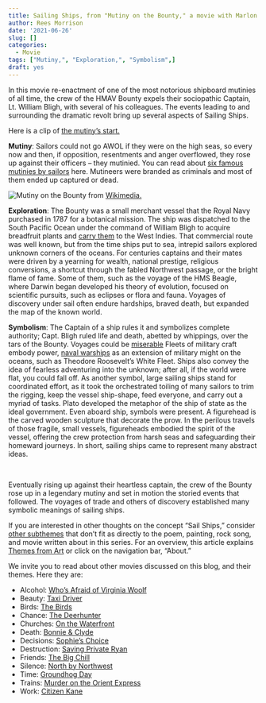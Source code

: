 ```yaml
---
title: Sailing Ships, from "Mutiny on the Bounty," a movie with Marlon Brando
author: Rees Morrison
date: '2021-06-26'
slug: []
categories:
  - Movie
tags: ["Mutiny,", "Exploration,", "Symbolism",]
draft: yes
---
```


In this movie re-enactment of one of the most notorious shipboard mutinies of all time, the crew of the HMAV Bounty expels their sociopathic Captain, Lt. William Bligh, with several of his colleagues.  The events leading to and surrounding the dramatic revolt bring up several aspects of Sailing Ships.

<!--more-->

Here is a clip of [the mutiny’s start.]( https://www.youtube.com/watch?v=t0oqEjxOUww)

**Mutiny**:  Sailors could not go AWOL if they were on the high seas, so every now and then, if  opposition, resentments and anger overflowed, they rose up against their officers – they mutinied.  You can read about [six famous mutinies by sailors](https://www.history.com/news/6-famous-naval-mutinies) here.  Mutineers were branded as criminals and most of them ended up captured or dead.

![Mutiny on the Bounty](/media/SailsMutiny.jpg) from [Wikimedia.]( https://commons.wikimedia.org/wiki/File:The_Mutineers_turning_Lieut_Bligh_and_part_of_the_Officers_and_Crew_adrift_from_His_Majesty%27s_Ship_the_Bounty_(_29_April_1789)_RMG_S0713_(cropped).jpg)

**Exploration**:  The Bounty was a small merchant vessel that the Royal Navy purchased in 1787 for a botanical mission.  The ship was dispatched to the South Pacific Ocean under the command of William Bligh to acquire breadfruit plants and [carry them](Honfleur) to the West Indies.   That commercial route was well known, but from the time ships put to sea, intrepid sailors explored unknown corners of the oceans.  For centuries captains and their mates were driven by a yearning for wealth, national prestige, religious conversions, a shortcut through the fabled Northwest passage, or the bright flame of fame.  Some of them, such as the voyage of the HMS Beagle, where Darwin began developed his theory of evolution, focused on scientific pursuits, such as eclipses or flora and fauna.  Voyages of discovery under sail often endure hardships, braved death, but expanded the map of the known world.   

**Symbolism**:  The Captain of a ship rules it and symbolizes complete authority; Capt. Bligh ruled life and death, abetted by whippings, over the tars of the Bounty. Voyages could be [miserable](Sloop) Fleets of military craft embody power, [naval warships](Ironsides) as an extension of military might on the oceans, such as Theodore Roosevelt’s White Fleet.  Ships also convey the idea of fearless adventuring into the unknown; after all, if the world were flat, you could fall off. As another symbol, large sailing ships stand for coordinated effort, as it took the orchestrated toiling of many sailors to trim the rigging, keep the vessel ship-shape, feed everyone, and carry out a myriad of tasks.  Plato developed the metaphor of the ship of state as the ideal government.  Even aboard ship, symbols were present.  A figurehead is the carved wooden sculpture that decorate the prow.  In the perilous travels of those fragile, small vessels, figureheads embodied the spirit of the vessel, offering the crew protection from harsh seas and safeguarding their homeward journeys.   In short, sailing ships came to represent many abstract ideas.

&nbsp;

Eventually rising up against their heartless captain, the crew of the Bounty rose up in a legendary mutiny and set in motion the storied events that followed.  The voyages of trade and others of discovery established many symbolic meanings of sailing ships.

If you are interested in other thoughts on the concept “Sail Ships,” consider [other subthemes](Add) that don’t fit as directly to the poem, painting, rock song, and movie written about in this series.  For an overview, this article explains [Themes from Art](http://bit.ly/3sRXopI) or click on the navigation bar, “About.”

We invite you to read about other movies discussed on this blog, and their themes.  Here they are: 

* Alcohol: [Who’s Afraid of Virginia Woolf](https://themesfromart.com/post/2021-02-03-alcohol-woolf-nichols/alcoholwoolfnichols/)
* Beauty: [Taxi Driver](https://themesfromart.com/post/2021-04-21-beauty-taxi-driver-a-movie-with-robert-de-niro-and-cybill-shepherd/beautytaxi/)
* Birds: [The Birds](https://themesfromart.com/post/2021-06-07-birds-the-birds-a-movie-directed-by-alfred-hitchcock/birdsthebirds/)
* Chance: [The Deerhunter](https://themesfromart.com/post/2021-03-14-chancewinner/chancewinner/)
* Churches: [On the Waterfront](https://themesfromart.com/post/2021-05-21-churches-from-on-the-waterfront-a-movie-with-marlon-brando/churcheswaterfront/)
* Death: [Bonnie & Clyde](https://themesfromart.com/post/2021-05-03-death-from-bonnie-clyde-a-movie-starring-warren-beatty-and-faye-dunaway/deathbonnie/)
* Decisions: [Sophie’s Choice](https://themesfromart.com/post/2021-02-08-decisions-sophie-s-choice-with-meryl-streep/decisionssophies/)
* Destruction: [Saving Private Ryan](https://themesfromart.com/post/2021-02-18-destruction-saving-private-ryan-a-movie-by-steven-spielberg/destructionsaving/)
* Friends: [The Big Chill](https://themesfromart.com/post/2021-06-20-friends-the-big-chill-a-movied-directed-by-lawrence-kasdan/friendschill/)
* Silence: [North by Northwest](https://themesfromart.com/post/silencenorthwest/)
* Time: [Groundhog Day](https://themesfromart.com/post/2021-03-08-time-from-groundhog-day-starring-bill-murray/timegroundhog/)
* Trains: [Murder on the Orient Express](https://themesfromart.com/post/2021-05-10-trains-from-murder-on-the-orient-express-a-movie-directed-by-sidney-lumet/trainsorient/)   
* Work: [Citizen Kane](https://themesfromart.com/post/2021-02-26-workkane/workkane/)
